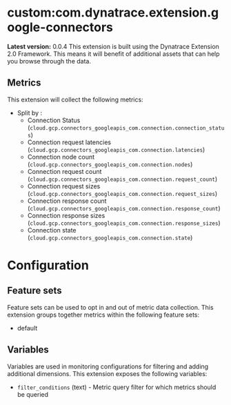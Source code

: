 # custom:com.dynatrace.extension.google-connectors

**Latest version:** 0.0.4
This extension is built using the Dynatrace Extension 2.0 Framework.
This means it will benefit of additional assets that can help you browse through the data.

## Metrics

This extension will collect the following metrics:
* Split by :
  * Connection Status (`cloud.gcp.connectors_googleapis_com.connection.connection_status`)
  * Connection request latencies (`cloud.gcp.connectors_googleapis_com.connection.latencies`)
  * Connection node count (`cloud.gcp.connectors_googleapis_com.connection.nodes`)
  * Connection request count (`cloud.gcp.connectors_googleapis_com.connection.request_count`)
  * Connection request sizes (`cloud.gcp.connectors_googleapis_com.connection.request_sizes`)
  * Connection response count (`cloud.gcp.connectors_googleapis_com.connection.response_count`)
  * Connection response sizes (`cloud.gcp.connectors_googleapis_com.connection.response_sizes`)
  * Connection state (`cloud.gcp.connectors_googleapis_com.connection.state`)

# Configuration

## Feature sets

Feature sets can be used to opt in and out of metric data collection.
This extension groups together metrics within the following feature sets:

* default

## Variables

Variables are used in monitoring configurations for filtering and adding additional dimensions.
This extension exposes the following variables:

* `filter_conditions` (text) - Metric query filter for which metrics should be queried

